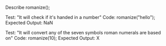 Describe romanize();

Test: "It will check if it's handed in a number"
Code: romanize("hello");
Expected Output: NaN

Test: "It will convert any of the seven symbols roman numerals are based on"
Code: romanize(10);
Expected Output: X